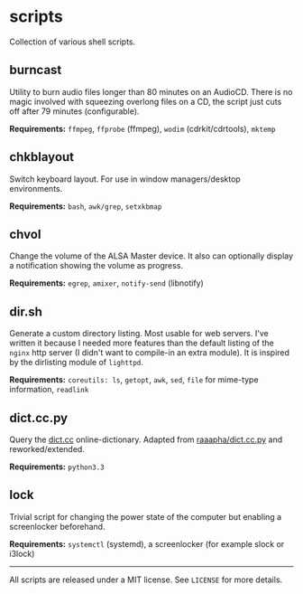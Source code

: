 scripts
=======

Collection of various shell scripts.

burncast
--------
Utility to burn audio files longer than 80 minutes on an AudioCD. There is no magic involved with squeezing overlong files on a CD, the script just cuts off after 79 minutes (configurable).

__Requirements:__ `ffmpeg`, `ffprobe` (ffmpeg), `wodim` (cdrkit/cdrtools), `mktemp`

chkblayout
----------
Switch keyboard layout. For use in window managers/desktop environments.

__Requirements:__ `bash`, `awk/grep`, `setxkbmap`

chvol
-----
Change the volume of the ALSA Master device. It also can optionally
display a notification showing the volume as progress.

__Requirements:__ `egrep`, `amixer`, `notify-send` (libnotify)

dir.sh
------
Generate a custom directory listing. Most usable for web servers. I've
written it because I needed more features than the default listing of
the `nginx` http server (I didn't want to compile-in an extra module).
It is inspired by the dirlisting module of `lighttpd`.

__Requirements:__ `coreutils: ls`, `getopt`, `awk`, `sed`, `file` for mime-type
information, `readlink`

dict.cc.py
----------
Query the [dict.cc](http://www.dict.cc) online-dictionary. Adapted from
[raaapha/dict.cc.py](https://github.com/raaapha/dict.cc.py) and
reworked/extended.

__Requirements:__ `python3.3`

lock
----
Trivial script for changing the power state of the computer but enabling a
screenlocker beforehand.

__Requirements:__ `systemctl` (systemd), a screenlocker (for example slock or
i3lock)

- - -
All scripts are released under a MIT license. See `LICENSE` for more
details.
